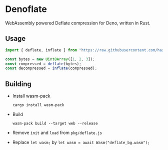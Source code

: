 # Denoflate

WebAssembly powered Deflate compression for Deno, written in Rust.

## Usage

```typescript
import { deflate, inflate } from "https://raw.githubusercontent.com/hazae41/denoflate/mod.ts";

const bytes = new Uint8Array([1, 2, 3]);
const compressed = deflate(bytes);
const decompressed = inflate(compressed);
```

## Building

- Install wasm-pack

      cargo install wasm-pack

- Build

      wasm-pack build --target web --release

- Remove `init` and `load` from `pkg/deflate.js`

- Replace `let wasm;` by `let wasm = await Wasm("deflate_bg.wasm");`